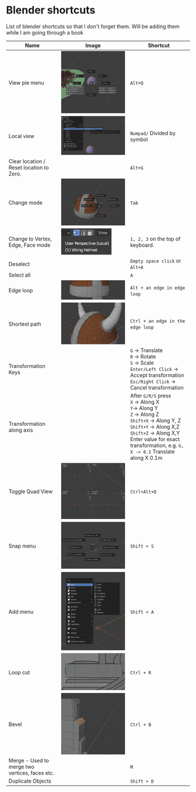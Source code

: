 # Blender shortcuts
List of blender shortcuts so that I don't forget them. Will be adding them while I am going through a book

| Name                                           | Image                                            | Shortcut                                                     |
| ---------------------------------------------- | ------------------------------------------------ | ------------------------------------------------------------ |
| View pie menu                                  | ![viewpie menu](images/view_pie_menu.png)        | `Alt+Q`                                                      |
| Local view                                     | ![local_view](images/local_view.png)             | `Numpad/` Divided by symbol                                  |
| Clear location / Reset location to Zero.       |                                                  | `Alt+G`                                                      |
| Change mode                                    | ![change-mode](images/change-mode.png)           | `Tab`                                                        |
| Change to Vertex, Edge, Face mode              | ![object_face_edge](images/object_face_edge.png) | `1, 2, 3` on the top of keyboard.                            |
| Deselect                                       |                                                  | `Empty space click` or `Alt+A`                               |
| Select all                                     |                                                  | `A`                                                          |
| Edge loop                                      | ![edge_loop](images/edge_loop.png)               | `Alt + an edge in edge loop`                                 |
| Shortest path                                  | ![shortest_path](images/shortest_path.png)       | `Ctrl + an edge in the edge loop`                            |
| Transformation Keys                            |                                                  | `G` -> Translate<br />`R` -> Rotate<br />`S` -> Scale<br />`Enter/Left Click` -> Accept transformation<br />`Esc/Right Click` -> Cancel transformation |
| Transformation along axis                      |                                                  | After `G/R/S` press<br />`X` -> Along X<br />`Y`-> Along Y<br />`Z` -> Along Z<br />`Shift+X` -> Along Y, Z<br />`Shift+Y` -> Along X,Z<br />`Shift+Z` -> Along X,Y<br />Enter value for exact transformation, e.g. `G, X -> 0.1` Translate along X 0.1m |
| Toggle Quad View                               | ![quad_view](images/quad_view.png)               | `Ctrl+Alt+Q`                                                 |
| Snap menu                                      | ![snap_menu](images/snap_menu.png)               | `Shift + S`                                                  |
| Add menu                                       | ![add_menu](images/add_menu.png)                 | `Shift + A`                                                  |
| Loop cut                                       | ![loop_cut](images/loop_cut.png)                 | `Ctrl + R`                                                   |
| Bevel                                          | ![bevel_tool](images/bevel_tool.png)             | `Ctrl + B`                                                   |
| Merge - Used to merge two vertices, faces etc. |                                                  | `M`                                                          |
| Duplicate Objects                              |                                                  | `Shift + D`                                                  |
